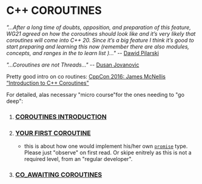 


# C++ COROUTINES

*"...After a long time of doubts, opposition, and preparation of this feature, WG21 agreed on how the coroutines should look like and it’s very likely that coroutines will come into C++ 20. Since it’s a big feature I think it’s good to start preparing and learning this now (remember there are also modules, concepts, and ranges in the to learn list )..."* -- [Dawid Pilarski](https://blog.panicsoftware.com/about-me/)

*"...Coroutines are not Threads..."* -- [Dusan Jovanovic](https://dusanjovanovic.org/)

Pretty good intro on co routines: [CppCon 2016: James McNellis “Introduction to C++ Coroutines"](https://youtu.be/ZTqHjjm86Bw)

For detailed, alas necessary "micro course"for the ones needing to "go deep":

1. ### [COROUTINES INTRODUCTION](https://blog.panicsoftware.com/coroutines-introduction/)
2. ### [YOUR FIRST COROUTINE](https://blog.panicsoftware.com/your-first-coroutine/)
   - this is about how one would implement his/her own [`promise`](https://en.cppreference.com/w/cpp/thread/promise) type. Please just "observe" on first read. Or skipe enitrely as this is not a required level, from an "regular developer".
4. ### [CO_AWAITING COROUTINES](https://blog.panicsoftware.com/co_awaiting-coroutines/)